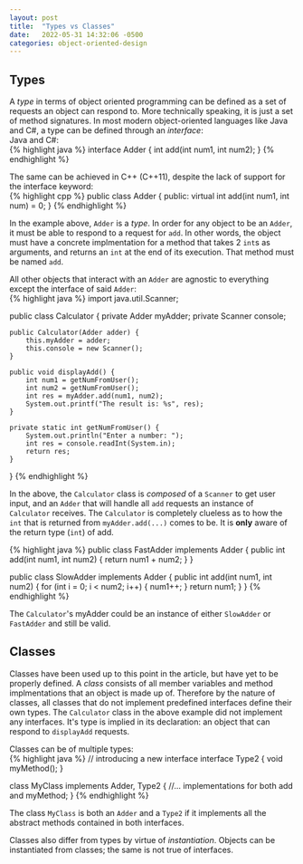 ```yaml
---
layout: post
title:  "Types vs Classes"
date:   2022-05-31 14:32:06 -0500
categories: object-oriented-design
---
```

## Types
A _type_ in terms of object oriented programming can be defined as a set of requests an object can respond to. More technically speaking, it is just a set of method signatures. In most modern object-oriented languages like Java and C#, a type can be defined through an _interface_:  
Java and C#:  
{% highlight java %}
interface Adder {
    int add(int num1, int num2);
}
{% endhighlight %}

The same can be achieved in C++ (C++11), despite the lack of support for the interface keyword:  
{% highlight cpp %}
public class Adder {
    public:
        virtual int add(int num1, int num) = 0;
}
{% endhighlight %}

In the example above, `Adder` is a _type_. In order for any object to be an `Adder`, it must be able to respond to a request for `add`. In other words, the object must have a concrete implmentation for a method that takes 2 `int`s as arguments, and returns an `int` at the end of its execution. That method must be named `add`.

All other objects that interact with an `Adder` are agnostic to everything except the interface of said `Adder`:  
{% highlight java %}
import java.util.Scanner;

public class Calculator {
	private Adder myAdder;
	private Scanner console;

	public Calculator(Adder adder) {
		this.myAdder = adder;
		this.console = new Scanner();
	}

	public void displayAdd() {
		int num1 = getNumFromUser();
		int num2 = getNumFromUser();
		int res = myAdder.add(num1, num2);
		System.out.printf("The result is: %s", res);
	}

	private static int getNumFromUser() {
		System.out.println("Enter a number: ");
		int res = console.readInt(System.in);
		return res;
	}
}
{% endhighlight %}

In the above, the `Calculator` class is _composed_ of a `Scanner` to get user input, and an `Adder` that will handle all `add` requests an instance of `Calculator` receives. The `Calculator` is completely clueless as to how the `int` that is returned from `myAdder.add(...)` comes to be. It is **only** aware of the return type (`int`) of add.  

{% highlight java %}
public class FastAdder implements Adder {
	public int add(int num1, int num2) {
		return num1 + num2;
	}
}

public class SlowAdder implements Adder {
	public int add(int num1, int num2) {
		for (int i = 0; i < num2; i++) {
			num1++;
		}
		return num1;
	}
}
{% endhighlight %}

The `Calculator`'s myAdder could be an instance of either `SlowAdder` or `FastAdder` and still be valid.

## Classes
Classes have been used up to this point in the article, but have yet to be properly defined. A _class_ consists of all member variables and method implmentations that an object is made up of. Therefore by the nature of classes, all classes that do not implement predefined interfaces define their own types. The `Calculator` class in the above example did not implement any interfaces. It's type is implied in its declaration: an object that can respond to `displayAdd` requests.

Classes can be of multiple types:  
{% highlight java %}
// introducing a new interface
interface Type2 {
	void myMethod();
}

class MyClass implements Adder, Type2 {
	//... implementations for both add and myMethod;
}
{% endhighlight %}

The class `MyClass` is both an `Adder` and a `Type2` if it implements all the abstract methods contained in both interfaces.

Classes also differ from types by virtue of _instantiation_. Objects can be instantiated from classes; the same is not true of interfaces.
